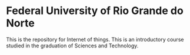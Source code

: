 # Federal University of Rio Grande do Norte

This is the repository for Internet of things. This is an introductory course studied in the graduation of Sciences and Technology.